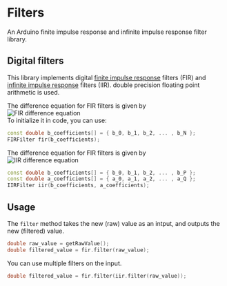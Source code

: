 # Filters
An Arduino finite impulse response and infinite impulse response filter library.

## Digital filters
This library implements digital [finite impulse response](https://en.wikipedia.org/wiki/Finite_impulse_response) filters (FIR) 
and [infinite impulse response](https://en.wikipedia.org/wiki/Infinite_impulse_response) filters (IIR). 
double precision floating point arithmetic is used.

The difference equation for FIR filters is given by  
![FIR difference equation](https://wikimedia.org/api/rest_v1/media/math/render/svg/c43ba6c329a471401e87fe17c6130d801602ffdf)  
To initialize it in code, you can use:
```cpp
const double b_coefficients[] = { b_0, b_1, b_2, ... , b_N };
FIRFilter fir(b_coefficients);
```
The difference equation for FIR filters is given by  
![IIR difference equation](https://wikimedia.org/api/rest_v1/media/math/render/svg/bddf0360f955643eeedc46d9be4b8f2d4f4d288f)  
```cpp
const double b_coefficients[] = { b_0, b_1, b_2, ... , b_P };
const double a_coefficients[] = { a_0, a_1, a_2, ... , a_Q };
IIRFilter iir(b_coefficients, a_coefficients);
```

## Usage
The `filter` method takes the new (raw) value as an intput, and outputs the new (filtered) value.

```cpp
double raw_value = getRawValue();
double filtered_value = fir.filter(raw_value);
```
You can use multiple filters on the input.
```cpp
double filtered_value = fir.filter(iir.filter(raw_value));
```
